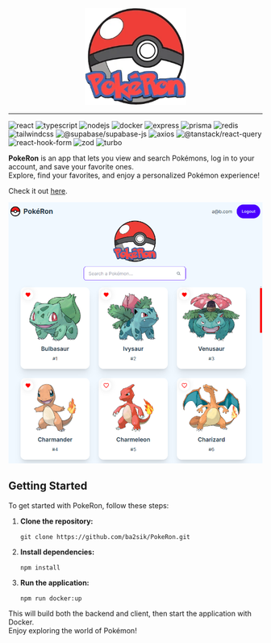 <p align="center">
  <img src="./apps/client/public/pokeron.png" width="200" alt="logo"/>
</p>

---

![react](https://img.shields.io/badge/-react-darkslategray?style=for-the-badge&logo=react&color=1c1c1c&logoColor=61DAFB)
![typescript](https://img.shields.io/badge/-typescript-darkslategray?style=for-the-badge&logo=typescript&color=1c1c1c&logoColor=3178C6)
![nodejs](https://img.shields.io/badge/-node.js-darkslategray?style=for-the-badge&logo=node.js&color=1c1c1c&logoColor=8CC84B)
![docker](https://img.shields.io/badge/-docker-darkslategray?style=for-the-badge&logo=docker&color=1c1c1c&logoColor=2496ED)
![express](https://img.shields.io/badge/-express-darkslategray?style=for-the-badge&logo=express&color=1c1c1c&logoColor=000000)
![prisma](https://img.shields.io/badge/-prisma-darkslategray?style=for-the-badge&logo=prisma&color=1c1c1c&logoColor=2D3748)
![redis](https://img.shields.io/badge/-redis-darkslategray?style=for-the-badge&logo=redis&color=1c1c1c&logoColor=DC382D)
![tailwindcss](https://img.shields.io/badge/-tailwindcss-darkslategray?style=for-the-badge&logo=tailwindcss&color=1c1c1c&logoColor=38B2AC)
![@supabase/supabase-js](https://img.shields.io/badge/-@supabase/supabase--js-darkslategray?style=for-the-badge&logo=supabase&color=1c1c1c&logoColor=3F5D7D)
![axios](https://img.shields.io/badge/-axios-darkslategray?style=for-the-badge&logo=axios&color=1c1c1c&logoColor=5A29E3)
![@tanstack/react-query](https://img.shields.io/badge/-@tanstack/react--query-darkslategray?style=for-the-badge&logo=react-query&color=1c1c1c&logoColor=FF8C00)
![react-hook-form](https://img.shields.io/badge/-react--hook--form-darkslategray?style=for-the-badge&logo=react&color=1c1c1c&logoColor=00BFFF)
![zod](https://img.shields.io/badge/-zod-darkslategray?style=for-the-badge&logo=zod&color=1c1c1c&logoColor=E34F26)
![turbo](https://img.shields.io/badge/-turbo-darkslategray?style=for-the-badge&logo=turbo&color=1c1c1c&logoColor=8B5CF6)

**PokeRon** is an app that lets you view and search Pokémons, log in to your account, and save your favorite ones.  
Explore, find your favorites, and enjoy a personalized Pokémon experience!

Check it out [here](https://ba2sik.github.io/PokeRon/).

![PokeRon Screenshot](/apps/client/public/screenshot.png)

## Getting Started

To get started with PokeRon, follow these steps:

1. **Clone the repository:**

   ```
   git clone https://github.com/ba2sik/PokeRon.git
   ```

2. **Install dependencies:**

   ```
   npm install
   ```

3. **Run the application:**
   ```
   npm run docker:up
   ```

This will build both the backend and client, then start the application with Docker.  
Enjoy exploring the world of Pokémon!

